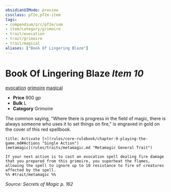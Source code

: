 ```yaml
---
obsidianUIMode: preview
cssclass: pf2e,pf2e-item
tags:
- compendium/src/pf2e/som
- item/category/grimoire
- trait/evocation
- trait/grimoire
- trait/magical
aliases: ["Book Of Lingering Blaze"]
---
```

# Book Of Lingering Blaze *Item 10*  
[evocation](rules/traits/evocation.md "Evocation School Trait")  [grimoire](rules/traits/grimoire-som.md "Grimoire Item Trait")  [magical](rules/traits/magical.md "Magical Item Trait")  

- **Price** 900 gp
- **Bulk** L
- **Category** Grimoire

The common saying, "Where there is progress in the field of magic, there is always someone who uses it to set things on fire," is engraved in gold on the cover of this red spellbook.

```ad-embed-ability
title: Activate [>](rules/core-rulebook/chapter-9-playing-the-game.md#Actions "Single Action")
[metamagic](rules/traits/metamagic.md "Metamagic General Trait")  

If your next action is to cast an evocation spell dealing fire damage that you prepared from this grimoire, you superheat the flames, allowing the spell to ignore up to 10 resistance to fire of creatures affected by the spell.  
%% #trait/metamagic %%
```

*Source: Secrets of Magic p. 162*